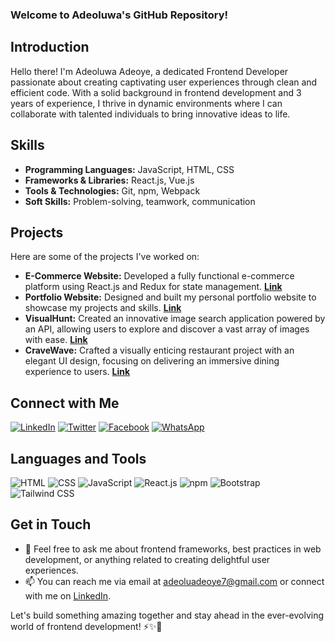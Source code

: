 ### Welcome to Adeoluwa's GitHub Repository!

## Introduction
Hello there! I'm Adeoluwa Adeoye, a dedicated Frontend Developer passionate about creating captivating user experiences through clean and efficient code. With a solid background in frontend development and 3 years of experience, I thrive in dynamic environments where I can collaborate with talented individuals to bring innovative ideas to life.

## Skills
- **Programming Languages:** JavaScript, HTML, CSS
- **Frameworks & Libraries:** React.js, Vue.js
- **Tools & Technologies:** Git, npm, Webpack
- **Soft Skills:** Problem-solving, teamwork, communication

## Projects
Here are some of the projects I've worked on:
- **E-Commerce Website:** Developed a fully functional e-commerce platform using React.js and Redux for state management. [**Link**](https://tastytopz.netlify.app/)
- **Portfolio Website:** Designed and built my personal portfolio website to showcase my projects and skills. [**Link**](https://adeoluwaadeoye.netlify.app/)
- **VisualHunt:** Created an innovative image search application powered by an API, allowing users to explore and discover a vast array of images with ease. [**Link**](https://visualhunt.netlify.app/)
- **CraveWave:** Crafted a visually enticing restaurant project with an elegant UI design, focusing on delivering an immersive dining experience to users. [**Link**](https://cravewave.netlify.app/)

## Connect with Me
[![LinkedIn](https://img.icons8.com/color/48/000000/linkedin.png)](https://linkedin.com/in/adeoyeadeoluwa)
[![Twitter](https://img.icons8.com/color/48/000000/twitter.png)](https://www.twitter.com/adeoluwatweets)
[![Facebook](https://img.icons8.com/color/48/000000/facebook.png)](https://m.me/adeoluwa.adeoye.90)
[![WhatsApp](https://img.icons8.com/color/48/000000/whatsapp.png)](https://wa.me/+2348140898790)

## Languages and Tools
 ![HTML](https://img.icons8.com/color/48/000000/html-5.png)
 ![CSS](https://img.icons8.com/color/48/000000/css3.png)
 ![JavaScript](https://img.icons8.com/color/48/000000/javascript.png)
 ![React.js](https://img.icons8.com/color/48/000000/react-native.png)
 ![npm](https://img.icons8.com/color/48/000000/npm.png)
 ![Bootstrap](https://img.icons8.com/color/48/000000/bootstrap.png)
![Tailwind CSS](https://img.icons8.com/color/48/000000/tailwind-css.png)



## Get in Touch
- 💬 Feel free to ask me about frontend frameworks, best practices in web development, or anything related to creating delightful user experiences.
- 📫 You can reach me via email at adeoluadeoye7@gmail.com or connect with me on [LinkedIn](https://linkedin.com/in/adeoyeadeoluwa).

Let's build something amazing together and stay ahead in the ever-evolving world of frontend development! ⚡️✨🚀

